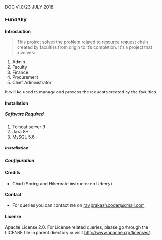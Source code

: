 DOC v1.0/23 JULY 2018

### FundAlly

#### Introduction
> This project solves the problem related to resource request chain created by faculties from origin to it's completion.
It's a project that involves:

1. Admin
2. Faculty
3. Finance
4. Procurement
5. Chief Administrator

It will be used to manage and process the requests created by the faculties.

#### Installation

##### Software Required

1. Tomcat server 9
2. Java 8+
3. MySQL 5.6

##### Installation

##### Configuration

#### Credits
  * Chad (Spring and Hibernate instructor on Udemy)

#### Contact
  * For queries you can contact me on raviprakash.coder@gmail.com

#### License
Apache License 2.0. For License related queries, please go through the LICENSE file in parent directory or visit http://www.apache.org/licenses/.
